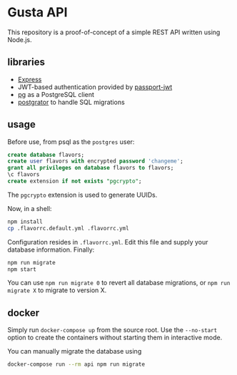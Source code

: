 # Gusta API

This repository is a proof-of-concept of a simple REST API written using Node.js.

## libraries

- [Express](https://expressjs.com/)
- JWT-based authentication provided by [passport-jwt](https://www.npmjs.com/package/passport-jwt)
- [pg](https://github.com/brianc/node-postgres) as a PostgreSQL client
- [postgrator](https://github.com/rickbergfalk/postgrator) to handle SQL migrations

## usage

Before use, from psql as the `postgres` user:

```sql
create database flavors;
create user flavors with encrypted password 'changeme';
grant all privileges on database flavors to flavors;
\c flavors
create extension if not exists "pgcrypto";
```

The `pgcrypto` extension is used to generate UUIDs.

Now, in a shell:

```sh
npm install
cp .flavorrc.default.yml .flavorrc.yml
```

Configuration resides in `.flavorrc.yml`. Edit this file and supply your database information. Finally:

```sh
npm run migrate
npm start
```

You can use `npm run migrate 0` to revert all database migrations, or `npm run migrate X` to migrate to version X.

## docker

Simply run `docker-compose up` from the source root. Use the `--no-start` option to create the containers without starting them in interactive mode.

You can manually migrate the database using

```sh
docker-compose run --rm api npm run migrate
```

